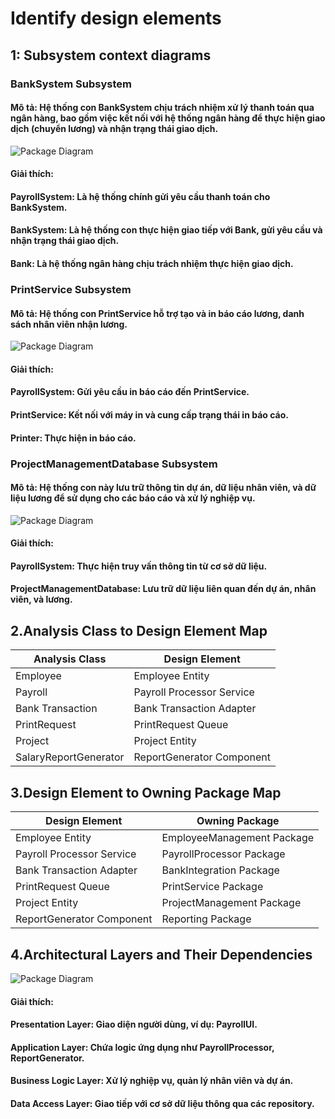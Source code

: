 # Identify design elements
## 1: Subsystem context diagrams
### BankSystem Subsystem
#### Mô tả: Hệ thống con BankSystem chịu trách nhiệm xử lý thanh toán qua ngân hàng, bao gồm việc kết nối với hệ thống ngân hàng để thực hiện giao dịch (chuyển lương) và nhận trạng thái giao dịch.
![Package Diagram](https://www.planttext.com/api/plantuml/png/X9DBSiCW38Rtd48No0MowCJs1MZS2yYOJ9dmI45qXhDrqIFr2iMls8wTTWdw9Nty4ZzVtwT0w2aQpL2Gyy0nUQTrdG990nY0rsEaH7ljBihnN0ZXeYMqrDqM5MEyXiDBhnlIZr37nYY26oOZiyxBZoW3iLdI9sITj2qqNGFoQ4Dke9nb9HmUwhtDKSZW5CEgLbRp-WYLinVbpTHs3-mya2pRmRiA-LrfI_SQfK_xqWtXMLBqzj-w8odtxbErSbVEYkePjN3cXZO13YFOis81FgaQr6Y5V0wz4Qw1Yse6VfJkM5nr0GqNL5gswxbknZ-iYUWpDFOst7TbGpkDTsdQClKlerSjHjjEUVcw3_0B003__mC0)
#### Giải thích:

#### PayrollSystem: Là hệ thống chính gửi yêu cầu thanh toán cho BankSystem.
#### BankSystem: Là hệ thống con thực hiện giao tiếp với Bank, gửi yêu cầu và nhận trạng thái giao dịch.
#### Bank: Là hệ thống ngân hàng chịu trách nhiệm thực hiện giao dịch.

### PrintService Subsystem
#### Mô tả: Hệ thống con PrintService hỗ trợ tạo và in báo cáo lương, danh sách nhân viên nhận lương.
![Package Diagram](https://www.planttext.com/api/plantuml/png/Z95DQiCm48NtEiLSm1VmeXYoyQeOwGIAF0A1v557uu3FbaMEb2jKmau83RJTQjxtVj3zUXkAM9OrHMMT4CDaDwOOpLO44zW2apakepPYlMzlerPgCj1zmCHX4ODy2GvxCEiv1O6yUq1kHs3yMh68UfK-KUHAuJB3RCM2hp4Fc34J7nGoT6zX9rfyu7IaE4eveWHQVWGrplJmIHByTeZBwXoMejIetqVelIzWDQGDiJKgCUIT_MF6Gzlc_AVxg_Ml6qRTLm-wXFbPI0qriVtSDm000F__0m00)
#### Giải thích:

#### PayrollSystem: Gửi yêu cầu in báo cáo đến PrintService.
#### PrintService: Kết nối với máy in và cung cấp trạng thái in báo cáo.
#### Printer: Thực hiện in báo cáo.

### ProjectManagementDatabase Subsystem
#### Mô tả: Hệ thống con này lưu trữ thông tin dự án, dữ liệu nhân viên, và dữ liệu lương để sử dụng cho các báo cáo và xử lý nghiệp vụ.
![Package Diagram](https://www.planttext.com/api/plantuml/png/Z97B3O9048RlMyKqOBnpC1gzaX2eO7H7isOVE3jBGcqUBCaM18aOZGRE_-ERn_rwMqT1bkIimeC4XW9R3jPMRHHoW16AwgLmEDD1SlHu8dvAkL953elLf-R8omu5znWfWutMorHh589wS84cGMEZ-fk2HT-PPx0D_cZOZScXgADM4zIIX0qr1EHg6rfwmp56S_AzUtA0AkiHZT6_qj1DWZFsB-cIAChOqDrRqfpTlz5349ZgmABMv7N_jGS0003__mC0)
#### Giải thích:

#### PayrollSystem: Thực hiện truy vấn thông tin từ cơ sở dữ liệu.
#### ProjectManagementDatabase: Lưu trữ dữ liệu liên quan đến dự án, nhân viên, và lương.

## 2.Analysis Class to Design Element Map
| Analysis Class         | Design Element            |
|------------------------|---------------------------|
| Employee               | Employee Entity           |
| Payroll                | Payroll Processor Service |
| Bank Transaction       | Bank Transaction Adapter  |
| PrintRequest           | PrintRequest Queue        |
| Project                | Project Entity            |
| SalaryReportGenerator  | ReportGenerator Component |

## 3.Design Element to Owning Package Map
| Design Element           | Owning Package            |
|--------------------------|---------------------------|
| Employee Entity          | EmployeeManagement Package|
| Payroll Processor Service| PayrollProcessor Package  |
| Bank Transaction Adapter | BankIntegration Package   |
| PrintRequest Queue       | PrintService Package      |
| Project Entity           | ProjectManagement Package |
| ReportGenerator Component| Reporting Package         |


## 4.Architectural Layers and Their Dependencies
![Package Diagram](https://www.planttext.com/api/plantuml/png/V9512i8m44NtFSNGVQyWhIWYL2Y21nZYKA9f4f9qKSIJkV18Ni6qO9kcwlRF_oz_9g_7CxSEZMiRaMXaLwm9qigG9UdGSIMXn8vC2hS4W0cq5YhiZ1BYjFTASa-cMA6ruEn_gZAAaRNAZ8CZQMNSZYGPT5uFYUlMSkdjKAgQioLqssYXEg83Ik-VcFwL2p7taKFa1Xr2mTX0_SNhErdkstGnCfXuwdWAoBBLSiLO65nnvw-cQ84eC-C4ZUQf41IOSfBd_hVV0000__y30000)
#### Giải thích:

#### Presentation Layer: Giao diện người dùng, ví dụ: PayrollUI.
#### Application Layer: Chứa logic ứng dụng như PayrollProcessor, ReportGenerator.
#### Business Logic Layer: Xử lý nghiệp vụ, quản lý nhân viên và dự án.
#### Data Access Layer: Giao tiếp với cơ sở dữ liệu thông qua các repository.

